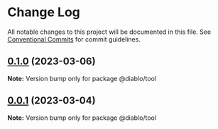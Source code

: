 # Change Log

All notable changes to this project will be documented in this file.
See [Conventional Commits](https://conventionalcommits.org) for commit guidelines.

## [0.1.0](https://github.com/samurais-app/diablo/compare/v0.0.0...v0.1.0) (2023-03-06)

**Note:** Version bump only for package @diablo/tool





## [0.0.1](https://github.com/samurais-app/diablo/compare/v0.0.0...v0.0.1) (2023-03-04)

**Note:** Version bump only for package @diablo/tool
